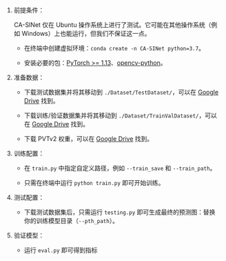 1. 前提条件：

    CA-SINet 仅在 Ubuntu 操作系统上进行了测试。它可能在其他操作系统（例如 Windows）上也能运行，但我们不保证这一点。

    + 在终端中创建虚拟环境：`conda create -n CA-SINet python=3.7`。

    + 安装必要的包：[PyTorch >= 1.13](https://pytorch.org/)、[opencv-python](https://pypi.org/project/opencv-python/)。

2. 准备数据：

    + 下载测试数据集并将其移动到 `./Dataset/TestDataset/`，可以在 [Google Drive](https://drive.google.com/file/d/1V0iSEdYJrT0Y_DHZfVGMg6TySFRNTy4o/view?usp=sharing) 找到。

    + 下载训练/验证数据集并将其移动到 `./Dataset/TrainValDataset/`，可以在 [Google Drive](https://drive.google.com/file/d/1M8-Ivd33KslvyehLK9_IUBGJ_Kf52bWG/view?usp=sharing) 找到。
    
    + 下载 PVTv2 权重，可以在 [Google Drive](https://drive.google.com/file/d/1JgCwftYFZIiL-r2I8vHwdOPRY9beEw6z/view) 找到。

3. 训练配置：

    + 在 `train.py` 中指定自定义路径，例如 `--train_save` 和 `--train_path`。

    + 只需在终端中运行 `python train.py` 即可开始训练。

4. 测试配置：

    + 下载测试数据集后，只需运行 `testing.py` 即可生成最终的预测图：替换你的训练模型目录（`--pth_path`）。
    
5. 验证模型：

   + 运行 `eval.py` 即可得到指标